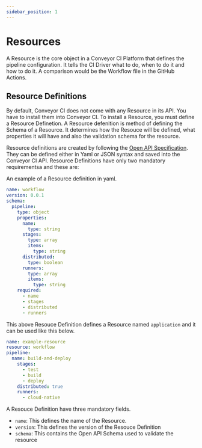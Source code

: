 ```yaml
---
sidebar_position: 1
---
```


# Resources

A Resource is the core object in a Conveyor CI Platform that defines the pipeline configuration. It tells the CI Driver what to do, when to do it and how to do it. A comparison would be the Workflow file in the GitHub Actions.

## Resource Definitions

By default, Conveyor CI does not come with any Resource in its API. You have to install them into Conveyor CI. To install a Resource, you must define a Resource Definetion. A Resource defenition is method of defining the Schema of a Resource. It determines how the Resouce will be defined, what properties it will have and also the validation schema for the resource.

Resource definitions are created by following the [Open API Specification](https://github.com/OAI/OpenAPI-Specification/blob/main/versions/3.0.3.md). They can be defined either in Yaml or JSON syntax and saved into the Conveyor CI API. Resource Definitions have only two mandatory requirementsa and these are:

An example of a Resource definition in yaml.

```yml
name: workflow
version: 0.0.1
schema:
  pipeline:
    type: object
    properties:
      name:
        type: string
      stages:
        type: array
        items:
          type: string
      distributed:
        type: boolean
      runners:
        type: array
        items:
          type: string
    required:
      - name
      - stages
      - distributed
      - runners
```

This above Resouce Definition defines a Resource named `application` and it can be used like this below.

```yml
name: example-resource
resource: workflow
pipeline:
  name: build-and-deploy
    stages:
      - test
      - build
      - deploy
    distributed: true
    runners:
      - cloud-native
```

A Resouce Definition have three mandatory fields.

- `name`: This defines the name of the Resource.
- `version`: This defines the version of the Resouce Definition
- `schema`: This contains the Open API Schema used to validate the resource
